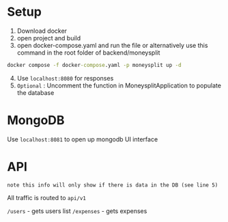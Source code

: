 # Setup

1) Download docker
2) open project and build
3) open docker-compose.yaml and run the file or alternatively use this command in the root folder of backend/moneysplit
```cmd
docker compose -f docker-compose.yaml -p moneysplit up -d
```
4) Use `localhost:8080` for responses
5) `Optional` : Uncomment the function in MoneysplitApplication to populate the database
# MongoDB

Use `localhost:8081` to open up mongodb UI interface


# API
`note this info will only show if there is data in the DB (see line 5)`

All traffic is routed to `api/v1`

`/users` - gets users list
`/expenses` - gets expenses


